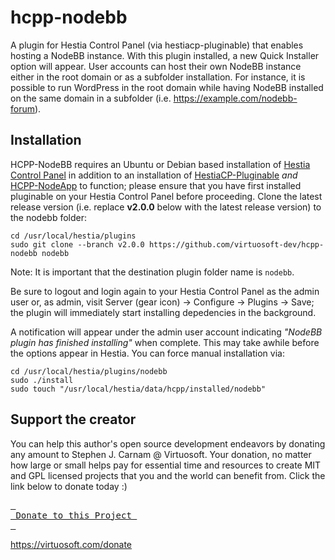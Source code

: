 # hcpp-nodebb
A plugin for Hestia Control Panel (via hestiacp-pluginable) that enables hosting a NodeBB instance.
With this plugin installed, a new Quick Installer option will appear. User accounts can host their own NodeBB instance either in the root domain or as a subfolder installation. For instance, it is possible to run WordPress in the root domain while having NodeBB installed on the same domain in a subfolder (i.e. https://example.com/nodebb-forum).

## Installation
HCPP-NodeBB requires an Ubuntu or Debian based installation of [Hestia Control Panel](https://hestiacp.com) in addition to an installation of [HestiaCP-Pluginable](https://github.com/virtuosoft-dev/hestiacp-pluginable) *and* [HCPP-NodeApp](https://github.com/virtuosoft-dev/hcpp-nodeapp) to function; please ensure that you have first installed pluginable on your Hestia Control Panel before proceeding. Clone the latest release version (i.e. replace **v2.0.0** below with the latest release version) to the nodebb folder:

```
cd /usr/local/hestia/plugins
sudo git clone --branch v2.0.0 https://github.com/virtuosoft-dev/hcpp-nodebb nodebb
```

Note: It is important that the destination plugin folder name is `nodebb`.

Be sure to logout and login again to your Hestia Control Panel as the admin user or, as admin, visit Server (gear icon) -> Configure -> Plugins -> Save; the plugin will immediately start installing depedencies in the background. 

A notification will appear under the admin user account indicating *"NodeBB plugin has finished installing"* when complete. This may take awhile before the options appear in Hestia. You can force manual installation via:

```
cd /usr/local/hestia/plugins/nodebb
sudo ./install
sudo touch "/usr/local/hestia/data/hcpp/installed/nodebb"
```

## Support the creator
You can help this author's open source development endeavors by donating any amount to Stephen J. Carnam @ Virtuosoft. Your donation, no matter how large or small helps pay for essential time and resources to create MIT and GPL licensed projects that you and the world can benefit from. Click the link below to donate today :)
<div>
         

[<kbd> <br> Donate to this Project <br> </kbd>][KBD]


</div>


<!---------------------------------------------------------------------------->

[KBD]: https://virtuosoft.com/donate

https://virtuosoft.com/donate

